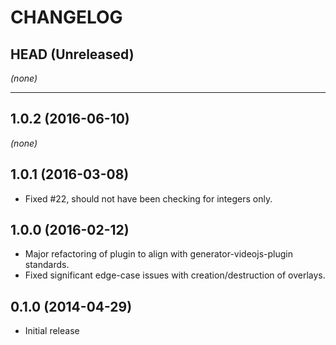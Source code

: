 # CHANGELOG

## HEAD (Unreleased)
_(none)_

--------------------

## 1.0.2 (2016-06-10)
_(none)_

## 1.0.1 (2016-03-08)
* Fixed #22, should not have been checking for integers only.

## 1.0.0 (2016-02-12)
* Major refactoring of plugin to align with generator-videojs-plugin standards.
* Fixed significant edge-case issues with creation/destruction of overlays.

## 0.1.0 (2014-04-29)
* Initial release

